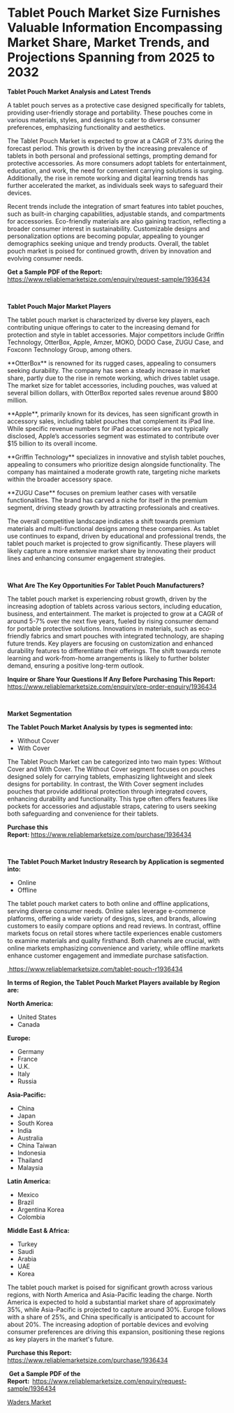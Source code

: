 <p><h1>Tablet Pouch Market Size Furnishes Valuable Information Encompassing Market Share, Market Trends, and Projections Spanning from 2025 to 2032</h1></p><p><strong>Tablet Pouch Market Analysis and Latest Trends</strong></p>
<p><p>A tablet pouch serves as a protective case designed specifically for tablets, providing user-friendly storage and portability. These pouches come in various materials, styles, and designs to cater to diverse consumer preferences, emphasizing functionality and aesthetics.</p><p>The Tablet Pouch Market is expected to grow at a CAGR of 7.3% during the forecast period. This growth is driven by the increasing prevalence of tablets in both personal and professional settings, prompting demand for protective accessories. As more consumers adopt tablets for entertainment, education, and work, the need for convenient carrying solutions is surging. Additionally, the rise in remote working and digital learning trends has further accelerated the market, as individuals seek ways to safeguard their devices.</p><p>Recent trends include the integration of smart features into tablet pouches, such as built-in charging capabilities, adjustable stands, and compartments for accessories. Eco-friendly materials are also gaining traction, reflecting a broader consumer interest in sustainability. Customizable designs and personalization options are becoming popular, appealing to younger demographics seeking unique and trendy products. Overall, the tablet pouch market is poised for continued growth, driven by innovation and evolving consumer needs.</p></p>
<p><strong>Get a Sample PDF of the Report:&nbsp;</strong> <a href="https://www.reliablemarketsize.com/enquiry/request-sample/1936434?utm_campaign=2218&utm_medium=2&utm_source=Github&utm_content=ia&utm_term=07022025&utm_id=tablet-pouch">https://www.reliablemarketsize.com/enquiry/request-sample/1936434</a></p>
<p>&nbsp;</p>
<p><strong>Tablet Pouch Major Market Players</strong></p>
<p><p>The tablet pouch market is characterized by diverse key players, each contributing unique offerings to cater to the increasing demand for protection and style in tablet accessories. Major competitors include Griffin Technology, OtterBox, Apple, Amzer, MOKO, DODO Case, ZUGU Case, and Foxconn Technology Group, among others.</p><p>**OtterBox** is renowned for its rugged cases, appealing to consumers seeking durability. The company has seen a steady increase in market share, partly due to the rise in remote working, which drives tablet usage. The market size for tablet accessories, including pouches, was valued at several billion dollars, with OtterBox reported sales revenue around $800 million.</p><p>**Apple**, primarily known for its devices, has seen significant growth in accessory sales, including tablet pouches that complement its iPad line. While specific revenue numbers for iPad accessories are not typically disclosed, Apple’s accessories segment was estimated to contribute over $15 billion to its overall income.</p><p>**Griffin Technology** specializes in innovative and stylish tablet pouches, appealing to consumers who prioritize design alongside functionality. The company has maintained a moderate growth rate, targeting niche markets within the broader accessory space.</p><p>**ZUGU Case** focuses on premium leather cases with versatile functionalities. The brand has carved a niche for itself in the premium segment, driving steady growth by attracting professionals and creatives.</p><p>The overall competitive landscape indicates a shift towards premium materials and multi-functional designs among these companies. As tablet use continues to expand, driven by educational and professional trends, the tablet pouch market is projected to grow significantly. These players will likely capture a more extensive market share by innovating their product lines and enhancing consumer engagement strategies.</p></p>
<p>&nbsp;</p>
<p><strong>What Are The Key Opportunities For Tablet Pouch Manufacturers?</strong></p>
<p><p>The tablet pouch market is experiencing robust growth, driven by the increasing adoption of tablets across various sectors, including education, business, and entertainment. The market is projected to grow at a CAGR of around 5-7% over the next five years, fueled by rising consumer demand for portable protective solutions. Innovations in materials, such as eco-friendly fabrics and smart pouches with integrated technology, are shaping future trends. Key players are focusing on customization and enhanced durability features to differentiate their offerings. The shift towards remote learning and work-from-home arrangements is likely to further bolster demand, ensuring a positive long-term outlook.</p></p>
<p><strong>Inquire or Share Your Questions If Any Before Purchasing This Report:</strong> <a href="https://www.reliablemarketsize.com/enquiry/pre-order-enquiry/1936434?utm_campaign=2218&utm_medium=2&utm_source=Github&utm_content=ia&utm_term=07022025&utm_id=tablet-pouch">https://www.reliablemarketsize.com/enquiry/pre-order-enquiry/1936434</a></p>
<p>&nbsp;</p>
<p><strong>Market Segmentation</strong></p>
<p><strong>The Tablet Pouch Market Analysis by types is segmented into:</strong></p>
<p><ul><li>Without Cover</li><li>With Cover</li></ul></p>
<p><p>The Tablet Pouch Market can be categorized into two main types: Without Cover and With Cover. The Without Cover segment focuses on pouches designed solely for carrying tablets, emphasizing lightweight and sleek designs for portability. In contrast, the With Cover segment includes pouches that provide additional protection through integrated covers, enhancing durability and functionality. This type often offers features like pockets for accessories and adjustable straps, catering to users seeking both safeguarding and convenience for their tablets.</p></p>
<p><strong>Purchase this Report:&nbsp;</strong><a href="https://www.reliablemarketsize.com/purchase/1936434?utm_campaign=2218&utm_medium=2&utm_source=Github&utm_content=ia&utm_term=07022025&utm_id=tablet-pouch">https://www.reliablemarketsize.com/purchase/1936434</a></p>
<p>&nbsp;</p>
<p><strong>The Tablet Pouch Market Industry Research by Application is segmented into:</strong></p>
<p><ul><li>Online</li><li>Offline</li></ul></p>
<p><p>The tablet pouch market caters to both online and offline applications, serving diverse consumer needs. Online sales leverage e-commerce platforms, offering a wide variety of designs, sizes, and brands, allowing customers to easily compare options and read reviews. In contrast, offline markets focus on retail stores where tactile experiences enable customers to examine materials and quality firsthand. Both channels are crucial, with online markets emphasizing convenience and variety, while offline markets enhance customer engagement and immediate purchase satisfaction.</p></p>
<p><a href="https://www.reliablemarketsize.com/tablet-pouch-r1936434?utm_campaign=2218&utm_medium=2&utm_source=Github&utm_content=ia&utm_term=07022025&utm_id=tablet-pouch">&nbsp;https://www.reliablemarketsize.com/tablet-pouch-r1936434</a></p>
<p><strong>In terms of Region, the Tablet Pouch Market Players available by Region are:</strong></p>
<p>
    <p> <strong> North America: </strong>
        <ul>
            <li>United States</li>
            <li>Canada</li>
        </ul>
        </p> 
    <p> <strong> Europe: </strong>
        <ul>
            <li>Germany</li>
            <li>France</li>
            <li>U.K.</li>
            <li>Italy</li>
            <li>Russia</li>
        </ul>
        </p> 
    <p> <strong> Asia-Pacific: </strong>
        <ul>
            <li>China</li>
            <li>Japan</li>
            <li>South Korea</li>
            <li>India</li>
            <li>Australia</li>
            <li>China Taiwan</li>
            <li>Indonesia</li>
            <li>Thailand</li>
            <li>Malaysia</li>
        </ul>
        </p> 
    <p> <strong> Latin America: </strong>
        <ul>
            <li>Mexico</li>
            <li>Brazil</li>
            <li>Argentina Korea</li>
            <li>Colombia</li>
        </ul>
        </p> 
    <p> <strong> Middle East & Africa: </strong>
        <ul>
            <li>Turkey</li>
            <li>Saudi</li>
            <li>Arabia</li>
            <li>UAE</li>
            <li>Korea</li>
        </ul>
    </p>
    </p>
<p><p>The tablet pouch market is poised for significant growth across various regions, with North America and Asia-Pacific leading the charge. North America is expected to hold a substantial market share of approximately 35%, while Asia-Pacific is projected to capture around 30%. Europe follows with a share of 25%, and China specifically is anticipated to account for about 20%. The increasing adoption of portable devices and evolving consumer preferences are driving this expansion, positioning these regions as key players in the market's future.</p></p>
<p><strong>Purchase this Report: </strong><a href="https://www.reliablemarketsize.com/purchase/1936434?utm_campaign=2218&utm_medium=2&utm_source=Github&utm_content=ia&utm_term=07022025&utm_id=tablet-pouch">https://www.reliablemarketsize.com/purchase/1936434</a></p>
<p>&nbsp;<strong>Get a Sample PDF of the Report:&nbsp;&nbsp;</strong><a href="https://www.reliablemarketsize.com/enquiry/request-sample/1936434?utm_campaign=2218&utm_medium=2&utm_source=Github&utm_content=ia&utm_term=07022025&utm_id=tablet-pouch">https://www.reliablemarketsize.com/enquiry/request-sample/1936434</a></p>
<p><strong></strong></p>
<p><p><a href="https://github.com/edacruz6/Market-Research-Report-List-1/blob/main/waders-market.md?utm_campaign=2218&utm_medium=2&utm_source=Github&utm_content=ia&utm_term=07022025&utm_id=tablet-pouch">Waders Market</a></p></p>